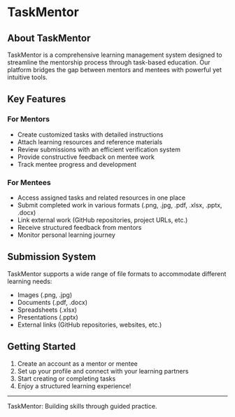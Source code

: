 # TaskMentor

## About TaskMentor
TaskMentor is a comprehensive learning management system designed to streamline the mentorship process through task-based education. Our platform bridges the gap between mentors and mentees with powerful yet intuitive tools.

## Key Features

### For Mentors
- Create customized tasks with detailed instructions
- Attach learning resources and reference materials
- Review submissions with an efficient verification system
- Provide constructive feedback on mentee work
- Track mentee progress and development

### For Mentees
- Access assigned tasks and related resources in one place
- Submit completed work in various formats (.png, .jpg, .pdf, .xlsx, .pptx, .docx)
- Link external work (GitHub repositories, project URLs, etc.)
- Receive structured feedback from mentors
- Monitor personal learning journey

## Submission System
TaskMentor supports a wide range of file formats to accommodate different learning needs:
- Images (.png, .jpg)
- Documents (.pdf, .docx)
- Spreadsheets (.xlsx)
- Presentations (.pptx)
- External links (GitHub repositories, websites, etc.)

## Getting Started
1. Create an account as a mentor or mentee
2. Set up your profile and connect with your learning partners
3. Start creating or completing tasks
4. Enjoy a structured learning experience!

---

TaskMentor: Building skills through guided practice.
